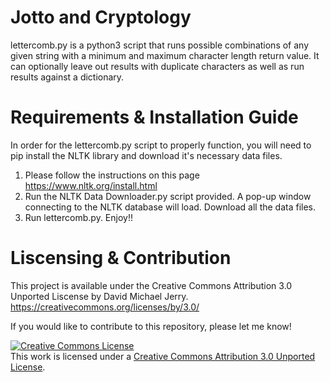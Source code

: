 # Jotto and Cryptology
lettercomb.py is a python3 script that runs possible combinations of any given string with a minimum and maximum character length return value. It can optionally leave out results with duplicate characters as well as run results against a dictionary.

# Requirements & Installation Guide
In order for the lettercomb.py script to properly function, you will need to pip install the NLTK library and download it's necessary data files.
1. Please follow the instructions on this page https://www.nltk.org/install.html
2. Run the NLTK Data Downloader.py script provided. A pop-up window connecting to the NLTK database will load. Download all the data files.
3. Run lettercomb.py. Enjoy!!

# Liscensing & Contribution
This project is available under the Creative Commons Attribution 3.0 Unported Liscense by David Michael Jerry. https://creativecommons.org/licenses/by/3.0/

If you would like to contribute to this repository, please let me know!

<a rel="license" href="http://creativecommons.org/licenses/by/3.0/"><img alt="Creative Commons License" style="border-width:0" src="https://i.creativecommons.org/l/by/3.0/88x31.png" /></a><br />This work is licensed under a <a rel="license" href="http://creativecommons.org/licenses/by/3.0/">Creative Commons Attribution 3.0 Unported License</a>.
